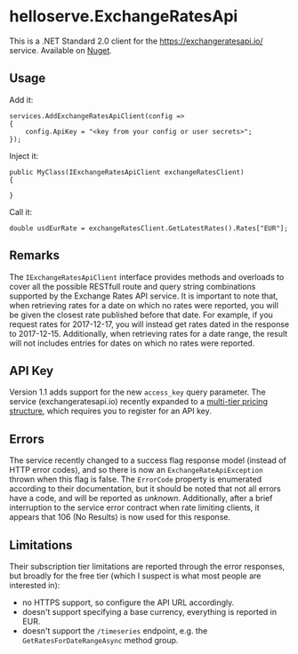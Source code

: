 # helloserve.ExchangeRatesApi

This is a .NET Standard 2.0 client for the https://exchangeratesapi.io/ service. Available on [Nuget](https://www.nuget.org/packages/helloserve.ExchangeRatesApi/).

## Usage

Add it:

```
services.AddExchangeRatesApiClient(config => 
{
    config.ApiKey = "<key from your config or user secrets>";
});
```

Inject it:

```
public MyClass(IExchangeRatesApiClient exchangeRatesClient)
{

}
```

Call it:

```
double usdEurRate = exchangeRatesClient.GetLatestRates().Rates["EUR"];
```

## Remarks

The `IExchangeRatesApiClient` interface provides methods and overloads to cover all the possible RESTfull route and query string combinations supported by the Exchange Rates API service.
It is important to note that, when retrieving rates for a date on which no rates were reported, you will be given the closest rate published before that date.
For example, if you request rates for 2017-12-17, you will instead get rates dated in the response to 2017-12-15. Additionally, when retrieving rates for a date range,
the result will not includes entries for dates on which no rates were reported.

## API Key

Version 1.1 adds support for the new `access_key` query parameter. The service (exchangeratesapi.io) recently expanded to a [multi-tier pricing structure](https://exchangeratesapi.io/pricing/), which requires you to register for an API key.

## Errors

The service recently changed to a success flag response model (instead of HTTP error codes), and so there is now an `ExchangeRateApiException` thrown when this flag is false. The `ErrorCode` property is enumerated according to their documentation, but it should be noted that not all errors have a code, and will be reported as _unknown_.
Additionally, after a brief interruption to the service error contract when rate limiting clients, it appears that 106 (No Results) is now used for this response.

## Limitations

Their subscription tier limitations are reported through the error responses, but broadly for the free tier (which I suspect is what most people are interested in): 

* no HTTPS support, so configure the API URL accordingly.
* doesn't support specifying a base currency, everything is reported in EUR.
* doesn't support the `/timeseries` endpoint, e.g. the `GetRatesForDateRangeAsync` method group.